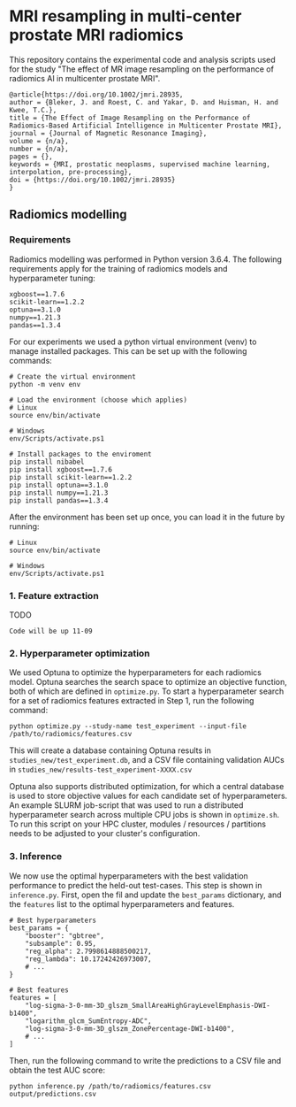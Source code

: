 # MRI resampling in multi-center prostate MRI radiomics
This repository contains the experimental code and analysis scripts used for the study "The effect of MR image resampling on the performance of radiomics AI in multicenter prostate MRI".
```
@article{https://doi.org/10.1002/jmri.28935,
author = {Bleker, J. and Roest, C. and Yakar, D. and Huisman, H. and Kwee, T.C.},
title = {The Effect of Image Resampling on the Performance of Radiomics-Based Artificial Intelligence in Multicenter Prostate MRI},
journal = {Journal of Magnetic Resonance Imaging},
volume = {n/a},
number = {n/a},
pages = {},
keywords = {MRI, prostatic neoplasms, supervised machine learning, interpolation, pre-processing},
doi = {https://doi.org/10.1002/jmri.28935}
}
```

## Radiomics modelling
### Requirements
Radiomics modelling was performed in Python version 3.6.4.
The following requirements apply for the training of radiomics models and hyperparameter tuning:
```
xgboost==1.7.6
scikit-learn==1.2.2
optuna==3.1.0
numpy==1.21.3
pandas==1.3.4
```

For our experiments we used a python virtual environment (venv) to manage installed packages.
This can be set up with the following commands: 
```
# Create the virtual environment
python -m venv env

# Load the environment (choose which applies)
# Linux
source env/bin/activate

# Windows
env/Scripts/activate.ps1

# Install packages to the enviroment
pip install nibabel
pip install xgboost==1.7.6
pip install scikit-learn==1.2.2
pip install optuna==3.1.0
pip install numpy==1.21.3
pip install pandas==1.3.4
```

After the environment has been set up once, you can load it in the future by running:
```
# Linux
source env/bin/activate

# Windows
env/Scripts/activate.ps1
```

### 1. Feature extraction
TODO
```
Code will be up 11-09
```

### 2. Hyperparameter optimization
We used Optuna to optimize the hyperparameters for each radiomics model.
Optuna searches the search space to optimize an objective function, both of which are defined in `optimize.py`.
To start a hyperparameter search for a set of radiomics features extracted in Step 1, run the following command:
```
python optimize.py --study-name test_experiment --input-file /path/to/radiomics/features.csv 
```
This will create a database containing Optuna results in `studies_new/test_experiment.db`, and a CSV file containing validation AUCs in `studies_new/results-test_experiment-XXXX.csv`

Optuna also supports distributed optimization, for which a central database is used to store objective values for each candidate set of hyperparameters.
An example SLURM job-script that was used to run a distributed hyperparameter search across multiple CPU jobs is shown in `optimize.sh`.
To run this script on your HPC cluster, modules / resources / partitions needs to be adjusted to your cluster's configuration. 

### 3. Inference
We now use the optimal hyperparameters with the best validation performance to predict the held-out test-cases.
This step is shown in `inference.py`.
First, open the fil and update the `best_params` dictionary, and the `features` list to the optimal hyperparameters and features.
```
# Best hyperparameters
best_params = {
    "booster": "gbtree",
    "subsample": 0.95,
    "reg_alpha": 2.7998614888500217,
    "reg_lambda": 10.17242426973007,
    # ...
}

# Best features
features = [
    "log-sigma-3-0-mm-3D_glszm_SmallAreaHighGrayLevelEmphasis-DWI-b1400",
    "logarithm_glcm_SumEntropy-ADC",
    "log-sigma-3-0-mm-3D_glszm_ZonePercentage-DWI-b1400",
    # ...
]
```

Then, run the following command to write the predictions to a CSV file and obtain the test AUC score:
```
python inference.py /path/to/radiomics/features.csv output/predictions.csv
```

